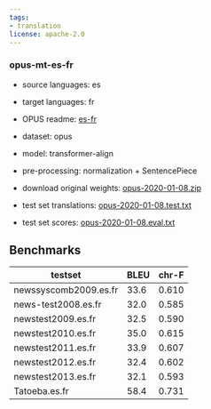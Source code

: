 ```yaml
---
tags:
- translation
license: apache-2.0
---
```


### opus-mt-es-fr

* source languages: es
* target languages: fr
*  OPUS readme: [es-fr](https://github.com/Helsinki-NLP/OPUS-MT-train/blob/master/models/es-fr/README.md)

*  dataset: opus
* model: transformer-align
* pre-processing: normalization + SentencePiece
* download original weights: [opus-2020-01-08.zip](https://object.pouta.csc.fi/OPUS-MT-models/es-fr/opus-2020-01-08.zip)
* test set translations: [opus-2020-01-08.test.txt](https://object.pouta.csc.fi/OPUS-MT-models/es-fr/opus-2020-01-08.test.txt)
* test set scores: [opus-2020-01-08.eval.txt](https://object.pouta.csc.fi/OPUS-MT-models/es-fr/opus-2020-01-08.eval.txt)

## Benchmarks

| testset               | BLEU  | chr-F |
|-----------------------|-------|-------|
| newssyscomb2009.es.fr 	| 33.6 	| 0.610 |
| news-test2008.es.fr 	| 32.0 	| 0.585 |
| newstest2009.es.fr 	| 32.5 	| 0.590 |
| newstest2010.es.fr 	| 35.0 	| 0.615 |
| newstest2011.es.fr 	| 33.9 	| 0.607 |
| newstest2012.es.fr 	| 32.4 	| 0.602 |
| newstest2013.es.fr 	| 32.1 	| 0.593 |
| Tatoeba.es.fr 	| 58.4 	| 0.731 |

